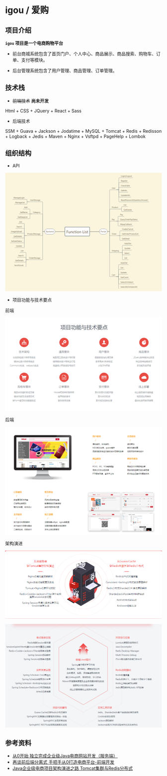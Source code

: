 # igou / 爱购

## 项目介绍

**`igou` 项目是一个电商购物平台**

* 前台商城系统包含了首页门户、个人中心、商品展示、商品搜索、购物车、订单、支付等模块。

* 后台管理系统包含了用户管理、商品管理、订单管理。

## 技术栈

* ~~前端技术~~ **尚未开发**

Html + CSS + JQuery + React + Sass

* 后端技术

SSM + Guava + Jackson + Jodatime + MySQL + Tomcat + Redis + Redisson + Logback + Jedis + Maven + Nginx + Vsftpd + PageHelp + Lombok 
 
## 组织结构

* API
 
![API](./document/resource/API.png)

* 项目功能与技术要点

前端

![前端项目功能与技术要点](./document/resource/前端项目功能与技术要点.png)

后端

![后端项目功能与技术要点](./document/resource/后端项目功能与技术要点.png)

架构演进

![项目架构演进-1](./document/resource/项目架构演进-1.png)

![项目架构演进-2](./document/resource/项目架构演进-2.png)

## 参考资料

* [从0开始 独立完成企业级Java电商网站开发（服务端）](https://coding.imooc.com/class/96.html)
* [再谈前后端分离式 
手把手从0打造电商平台-前端开发](https://coding.imooc.com/class/109.html)
* [Java企业级电商项目架构演进之路
Tomcat集群与Redis分布式](https://coding.imooc.com/class/162.html)
